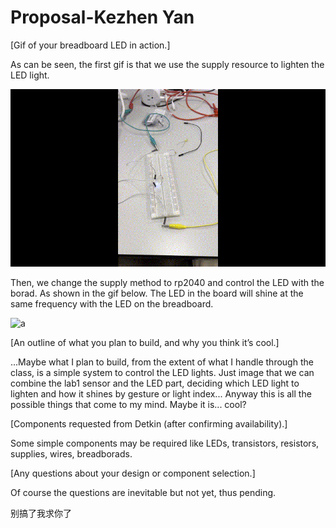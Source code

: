 # Proposal-Kezhen Yan
[Gif of your breadboard LED in action.]

As can be seen, the first gif is that we use the supply resource to lighten the LED light.

![a](https://github.com/akiyamask/Proposal-519/blob/main/resource.gif?raw=true)

Then, we change the supply method to rp2040 and control the LED with the borad. As shown in the gif below. The LED in the board will shine at the same frequency with the LED on the breadboard.

![a](https://github.com/akiyamask/Proposal-519/blob/main/c4.gif?raw=true)

[An outline of what you plan to build, and why you think it’s cool.]

...Maybe what I plan to build, from the extent of what I handle through the class, is a simple system to control the LED lights. Just image that we can combine the lab1 sensor and the LED part, deciding which LED light to lighten and how it shines by gesture or light index... Anyway this is all the possible things that come to my mind. Maybe it is... cool?

[Components requested from Detkin (after confirming availability).]

Some simple components may be required like LEDs, transistors, resistors, supplies, wires, breadborads. 

[Any questions about your design or component selection.]

Of course the questions are inevitable but not yet, thus pending.

别搞了我求你了



